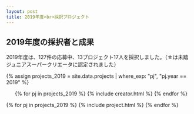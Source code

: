```yaml
---
layout: post
title: 2019年度<br>採択プロジェクト
---
```


<h2>2019年度の採択者と成果</h2>
<p>2019年度は、127件の応募中、13プロジェクト17人を採択しました。（☆は未踏ジュニアスーパークリエータに認定されました）</p>

{% assign projects_2019 = site.data.projects | where_exp: "pj", "pj.year == 2019" %}
<ul class="project-list">
  {% for pj in projects_2019 %}
    {% include creator.html %}
  {% endfor %}
</ul>

<div class="projects flex">
  {% for pj in projects_2019 %}
    {% include project.html %}
  {% endfor %}
</div>
